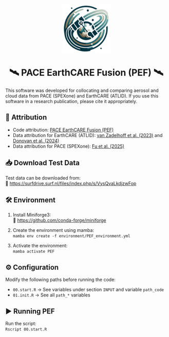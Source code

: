 <p align="center"> <img src="assets/PEF_logo3.png" alt="PEF Logo" width="150" height="150"> </p>
<h1 align="center"> 🛰️  PACE EarthCARE Fusion (PEF) 🛰️ </h1>
This software was developed for collocating and comparing aerosol and cloud data from PACE (SPEXone) and EarthCARE (ATLID). If you use this software in a research publication, please cite it appropriately.

## 📜 Attribution

- Code attribution: [PACE EarthCARE Fusion (PEF)](https://github.com/atsikerdekis/PaceEarthcareFusion)
- Data attribution for EarthCARE (ATLID): [van Zadelhoff et al. (2023)](https://doi.org/10.5194/amt-16-3631-2023) and [Donovan et al. (2024)](https://doi.org/10.5194/amt-17-5301-2024)
- Data attribution for PACE (SPEXone): [Fu et al. (2025)](https://doi.org/10.1029/2024GL113525)

## 📥 Download Test Data

Test data can be downloaded from:  
🔗 https://surfdrive.surf.nl/files/index.php/s/VysQvaLkdjzwFop

## 🛠 Environment

1. Install Miniforge3:  
   🔗 https://github.com/conda-forge/miniforge

2. Create the environment using mamba:  
   `mamba env create -f environment/PEF_environment.yml`

3. Activate the environment:  
   `mamba activate PEF`

## ⚙️ Configuration

Modify the following paths before running the code:  
- `00.start.R` → See variables under section `INPUT` and variable `path_code`
- `01.init.R`  → See all `path_*` variables 

## ▶️ Running PEF

Run the script:  
`Rscript 00.start.R` 


